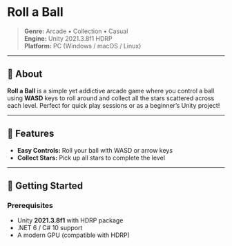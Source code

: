 # Roll a Ball

> **Genre:** Arcade • Collection • Casual  
> **Engine:** Unity 2021.3.8f1 HDRP  
> **Platform:** PC (Windows / macOS / Linux)  

---

## 📖 About

**Roll a Ball** is a simple yet addictive arcade game where you control a ball using **WASD** keys to roll around and collect all the stars scattered across each level. Perfect for quick play sessions or as a beginner’s Unity project!

---

## 🎯 Features

- **Easy Controls:** Roll your ball with WASD or arrow keys  
- **Collect Stars:** Pick up all stars to complete the level  

---

## 🚀 Getting Started

### Prerequisites

- Unity **2021.3.8f1** with HDRP package  
- .NET 6 / C# 10 support  
- A modern GPU (compatible with HDRP)  

